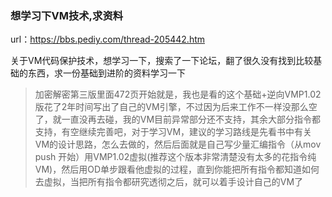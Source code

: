 ### 想学习下VM技术,求资料

url：https://bbs.pediy.com/thread-205442.htm

关于VM代码保护技术，想学习一下，搜索了一下论坛，翻了很久没有找到比较基础的东西，求一份基础到进阶的资料学习一下



> 加密解密第三版里面472页开始就是，我也是看的这个基础+逆向VMP1.02版花了2年时间写出了自己的VM引擎，不过因为后来工作不一样没那么空了，就一直没再去碰，我的VM目前异常部分还不支持，其余大部分指令都支持，有空继续完善吧，对于学习VM，建议的学习路线是先看书中有关VM的设计思路，怎么去做的，然后后面就是自己写少量汇编指令（从mov push 开始）用VMP1.02虚拟(推荐这个版本非常清楚没有太多的花指令纯VM)，然后用OD单步跟看他虚拟的过程，直到你能把所有指令都知道如何去虚拟，当把所有指令都研究透彻之后，就可以着手设计自己的VM了